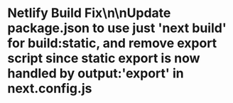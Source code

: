 # Netlify Build Fix\n\nUpdate package.json to use just 'next build' for build:static, and remove export script since static export is now handled by output:'export' in next.config.js
